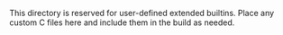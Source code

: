 This directory is reserved for user-defined extended builtins.
Place any custom C files here and include them in the build as needed.
